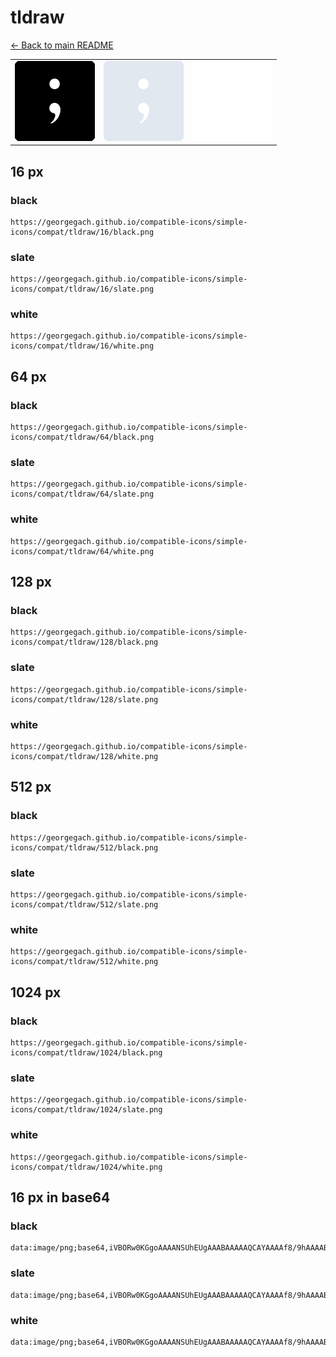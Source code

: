 # tldraw

[← Back to main README](../../README.md)

<table><tr>
  <td><img src="./128/black.png" width="128" alt="tldraw black icon" /></td>
  <td><img src="./128/slate.png" width="128" alt="tldraw slate icon" /></td>
  <td><img src="./128/white.png" width="128" alt="tldraw white icon" /></td>
</tr></table>

## 16 px

### black
```
https://georgegach.github.io/compatible-icons/simple-icons/compat/tldraw/16/black.png
```

### slate
```
https://georgegach.github.io/compatible-icons/simple-icons/compat/tldraw/16/slate.png
```

### white
```
https://georgegach.github.io/compatible-icons/simple-icons/compat/tldraw/16/white.png
```

## 64 px

### black
```
https://georgegach.github.io/compatible-icons/simple-icons/compat/tldraw/64/black.png
```

### slate
```
https://georgegach.github.io/compatible-icons/simple-icons/compat/tldraw/64/slate.png
```

### white
```
https://georgegach.github.io/compatible-icons/simple-icons/compat/tldraw/64/white.png
```

## 128 px

### black
```
https://georgegach.github.io/compatible-icons/simple-icons/compat/tldraw/128/black.png
```

### slate
```
https://georgegach.github.io/compatible-icons/simple-icons/compat/tldraw/128/slate.png
```

### white
```
https://georgegach.github.io/compatible-icons/simple-icons/compat/tldraw/128/white.png
```

## 512 px

### black
```
https://georgegach.github.io/compatible-icons/simple-icons/compat/tldraw/512/black.png
```

### slate
```
https://georgegach.github.io/compatible-icons/simple-icons/compat/tldraw/512/slate.png
```

### white
```
https://georgegach.github.io/compatible-icons/simple-icons/compat/tldraw/512/white.png
```

## 1024 px

### black
```
https://georgegach.github.io/compatible-icons/simple-icons/compat/tldraw/1024/black.png
```

### slate
```
https://georgegach.github.io/compatible-icons/simple-icons/compat/tldraw/1024/slate.png
```

### white
```
https://georgegach.github.io/compatible-icons/simple-icons/compat/tldraw/1024/white.png
```

## 16 px in base64

### black
```
data:image/png;base64,iVBORw0KGgoAAAANSUhEUgAAABAAAAAQCAYAAAAf8/9hAAAABmJLR0QA/wD/AP+gvaeTAAAAoUlEQVQ4ja3SPQoCMRCG4WeDooXgD3gNL+EpbbyDndcQBRt/GrG1kqyVFpvSBNx1ICSQdybffBM4oMb7x1VjXyFiqF3EKlVrHb3C3RM7DLBAPwfmerwiYIpbjispGGOd9kkO6uxB6JJM2cQHNhoPlhjlwJyJF02LIZ2/cqUW5tgmBSWlxe96xAqvHFOaQsQ9KZjlXv/LGOsO+THg1LJIjfMH/8FNtsm5WwIAAAAASUVORK5CYII=
```

### slate
```
data:image/png;base64,iVBORw0KGgoAAAANSUhEUgAAABAAAAAQCAYAAAAf8/9hAAAABmJLR0QA/wD/AP+gvaeTAAAA5UlEQVQ4jZ2QMU7DUBBE33wlmEiR4hQoFEBjam5AhbgBJ+AwHIM7pMs1kOgITaxIlimSgFBM46GlyFoxr/2z78+uVtXm1da1REYPbH6UeEtYRd9hAIkMUyTEad/hP4wGYUX8neDFShlub0DDQ7kUVkQfF7P81o3vDXWUCxtImpTV57MyJqA8zK2qraPHYwhXOJb4iGJD67mUpsJ3hnEvgcz28jx/BFTWuyU+LOha4aysd4v1+muK44+6BGObKw/aJ2DWX2DvBUPMA3ASxcJqSCOgsDo6AgnTdEc62ScSS/iXpDF+/wWuH0l3s8ukwAAAAABJRU5ErkJggg==
```

### white
```
data:image/png;base64,iVBORw0KGgoAAAANSUhEUgAAABAAAAAQCAYAAAAf8/9hAAAABmJLR0QA/wD/AP+gvaeTAAAAsUlEQVQ4jaXRsU4CURSE4W83Ei1IEBJDZ2XtS/BuPIbvYOdrmNCh0BhbKrJQjYVrx72R3Wlucf85mTOnSbLBE25dpzO2TZIOd1ea/9Q1STLQDG4qf0e8+13tGZOLVMraJ2mTzJN8laBaghle+ve+BI3uoB1jpl7iAa+YY4XpRapS4i5J0xe5K0G1FR7w1icoJq0NmOIRayxLUO0KHb77BIshA/6lFqcR/q7Fx8AhJ3z+AAdUo/qsbcOhAAAAAElFTkSuQmCC
```

